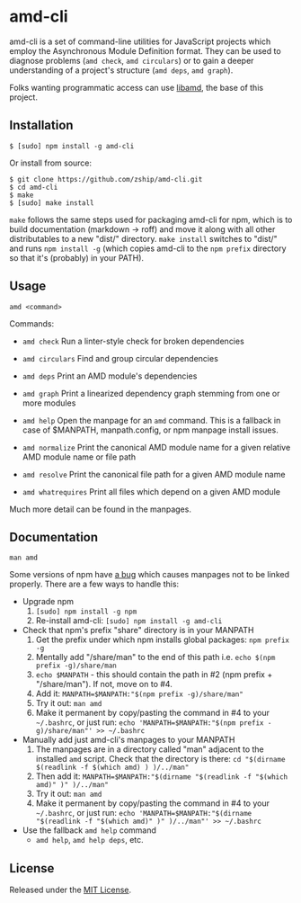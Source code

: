 amd-cli
=======

amd-cli is a set of command-line utilities for JavaScript projects which employ
the Asynchronous Module Definition format. They can be used to diagnose
problems (`amd check`, `amd circulars`) or to gain a deeper understanding of a
project's structure (`amd deps`, `amd graph`).

Folks wanting programmatic access can use
[libamd](https://github.com/zship/libamd), the base of this project.


Installation
------------

```
$ [sudo] npm install -g amd-cli
```

Or install from source:

```
$ git clone https://github.com/zship/amd-cli.git
$ cd amd-cli
$ make
$ [sudo] make install
```

`make` follows the same steps used for packaging amd-cli for npm, which is to
build documentation (markdown -> roff) and move it along with all other
distributables to a new "dist/" directory. `make install` switches to "dist/"
and runs `npm install -g` (which copies amd-cli to the `npm prefix` directory
so that it's (probably) in your PATH).


Usage
-----

`amd <command>`

Commands:

* `amd check`
  Run a linter-style check for broken dependencies

* `amd circulars`
  Find and group circular dependencies

* `amd deps`
  Print an AMD module's dependencies

* `amd graph`
  Print a linearized dependency graph stemming from one or more modules

* `amd help`
  Open the manpage for an `amd` command. This is a fallback in case of
  $MANPATH, manpath.config, or npm manpage install issues.

* `amd normalize`
  Print the canonical AMD module name for a given relative AMD module name or
  file path

* `amd resolve`
  Print the canonical file path for a given AMD module name

* `amd whatrequires`
  Print all files which depend on a given AMD module

Much more detail can be found in the manpages.


Documentation
-------------

`man amd`

Some versions of npm have [a bug](https://github.com/isaacs/npm/issues/3405)
which causes manpages not to be linked properly. There are a few ways to handle
this:

* Upgrade npm
  1. `[sudo] npm install -g npm`
  2. Re-install amd-cli: `[sudo] npm install -g amd-cli`
* Check that npm's prefix "share" directory is in your MANPATH
  1. Get the prefix under which npm installs global packages: `npm prefix -g`
  2. Mentally add "/share/man" to the end of this path i.e. `echo $(npm prefix
     -g)/share/man`
  3. `echo $MANPATH` - this should contain the path in #2 (npm prefix +
     "/share/man"). If not, move on to #4.
  4. Add it: `MANPATH=$MANPATH:"$(npm prefix -g)/share/man"`
  5. Try it out: `man amd`
  6. Make it permanent by copy/pasting the command in #4 to your `~/.bashrc`,
     or just run:
     `echo 'MANPATH=$MANPATH:"$(npm prefix -g)/share/man"' >> ~/.bashrc`
* Manually add just amd-cli's manpages to your MANPATH
  1. The manpages are in a directory called "man" adjacent to the installed
     `amd` script. Check that the directory is there:
     `cd "$(dirname $(readlink -f $(which amd) ) )/../man"`
  2. Then add it:
     `MANPATH=$MANPATH:"$(dirname "$(readlink -f "$(which amd)" )" )/../man"`
  3. Try it out: `man amd`
  4. Make it permanent by copy/pasting the command in #4 to your `~/.bashrc`,
     or just run:
     `echo 'MANPATH=$MANPATH:"$(dirname "$(readlink -f "$(which amd)" )" )/../man"' >> ~/.bashrc`
* Use the fallback `amd help` command
  * `amd help`, `amd help deps`, etc.


License
-------

Released under the [MIT
License](http://www.opensource.org/licenses/mit-license.php).
